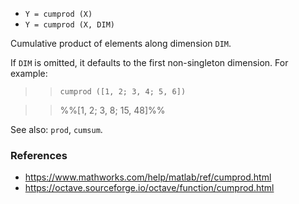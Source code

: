 - `Y = cumprod (X)`
- `Y = cumprod (X, DIM)`

Cumulative product of elements along dimension `DIM`.

If `DIM` is omitted, it defaults to the first non-singleton dimension. For
example:

> > `cumprod ([1, 2; 3, 4; 5, 6])`

> > %%[1, 2; 3, 8; 15, 48]%%

See also: `prod`, `cumsum`.

### References

- https://www.mathworks.com/help/matlab/ref/cumprod.html
- https://octave.sourceforge.io/octave/function/cumprod.html
